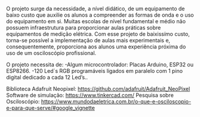 O projeto surge da necessidade, a nível didático, de um equipamento de baixo 
custo que auxilie os alunos a compreender as formas de onda e o uso do equipamento em si. 
Muitas escolas de nível fundamental e médio não possuem infraestrutura para 
proporcionar aulas práticas sobre equipamentos de medição elétrica. Com esse projeto de 
baixissímo custo, torna-se possível a implementação de aulas mais experimentais e, consequentemente, 
proporciona aos alunos uma experiência próxima do uso de um osciloscópio profissional.

O projeto necessita de:
-Algum microcontrolador: Placas Arduino, ESP32 ou ESP8266. 
-120 Led´s RGB programáveis ligados em paralelo com 1 pino digital dedicado a cada 12 Led’s..

Biblioteca Adafruit Neopixel:
 https://github.com/adafruit/Adafruit_NeoPixel
Software de simulação:
https://www.tinkercad.com/
Pesquisa sobre Osciloscópio: 
https://www.mundodaeletrica.com.br/o-que-e-osciloscopio-e-para-que-serve/#google_vignette
